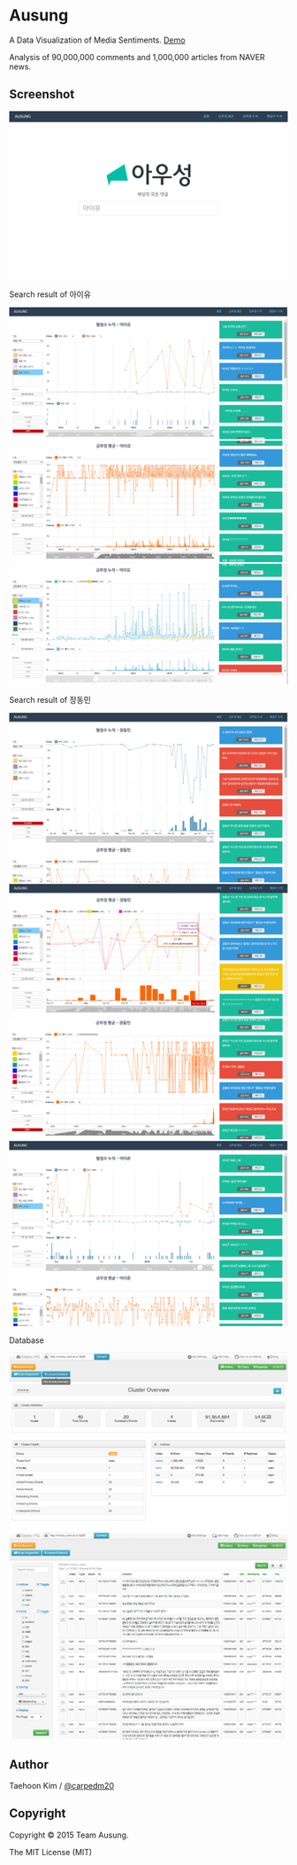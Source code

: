 Ausung
======

A Data Visualization of Media Sentiments. [Demo](https://youtu.be/o08t8dhN-Ys)

Analysis of 90,000,000 comments and 1,000,000 articles from NAVER news.


Screenshot
----------

![index.html](https://raw.githubusercontent.com/carpedm20/ausung/master/contents/main.png)

Search result of 아이유

![example](https://raw.githubusercontent.com/carpedm20/ausung/master/contents/example1-1.png)
![alt_tag](https://raw.githubusercontent.com/carpedm20/ausung/master/contents/example2-1.png)
![alt_tag](https://raw.githubusercontent.com/carpedm20/ausung/master/contents/example3-1.png)

Search result of 장동민

![alt_tag](https://raw.githubusercontent.com/carpedm20/ausung/master/contents/example1-2.png)
![alt_tag](https://raw.githubusercontent.com/carpedm20/ausung/master/contents/example2-2.png)
![alt_tag](https://raw.githubusercontent.com/carpedm20/ausung/master/contents/example3-2.png)
![alt_tag](https://raw.githubusercontent.com/carpedm20/ausung/master/contents/example1-3.png)

Database

![alt_tag](https://raw.githubusercontent.com/carpedm20/ausung/master/contents/database1.png)
![alt_tag](https://raw.githubusercontent.com/carpedm20/ausung/master/contents/database2.png)


Author
------

Taehoon Kim / [@carpedm20](http://carpedm20.github.io/about/)


Copyright
---------

Copyright :copyright: 2015 Team Ausung.

The MIT License (MIT)
